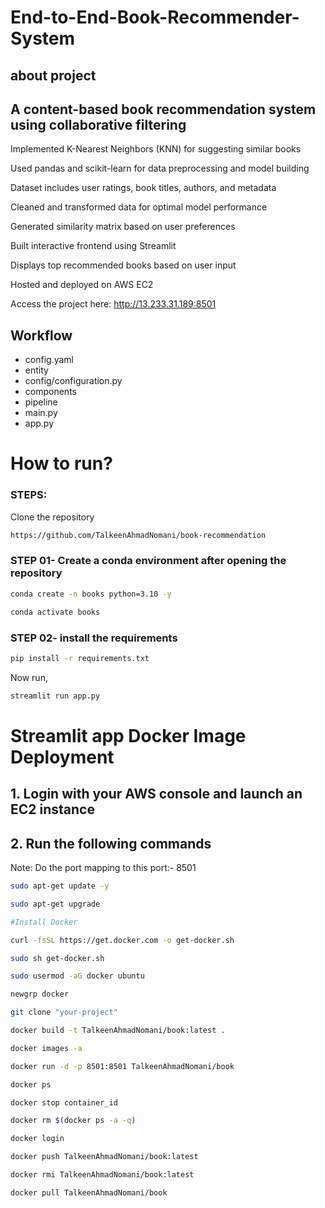 # End-to-End-Book-Recommender-System

## about project

## A content-based book recommendation system using collaborative filtering

Implemented K-Nearest Neighbors (KNN) for suggesting similar books

Used pandas and scikit-learn for data preprocessing and model building

Dataset includes user ratings, book titles, authors, and metadata

Cleaned and transformed data for optimal model performance

Generated similarity matrix based on user preferences

Built interactive frontend using Streamlit

Displays top recommended books based on user input

Hosted and deployed on AWS EC2

Access the project here: http://13.233.31.189:8501



## Workflow

- config.yaml
- entity
- config/configuration.py
- components
- pipeline
- main.py
- app.py


# How to run?
### STEPS:

Clone the repository

```bash
https://github.com/TalkeenAhmadNomani/book-recommendation
```
### STEP 01- Create a conda environment after opening the repository

```bash
conda create -n books python=3.10 -y
```

```bash
conda activate books
```


### STEP 02- install the requirements
```bash
pip install -r requirements.txt
```


Now run,
```bash
streamlit run app.py
```


# Streamlit app Docker Image Deployment

## 1. Login with your AWS console and launch an EC2 instance
## 2. Run the following commands

Note: Do the port mapping to this port:- 8501

```bash
sudo apt-get update -y

sudo apt-get upgrade

#Install Docker

curl -fsSL https://get.docker.com -o get-docker.sh

sudo sh get-docker.sh

sudo usermod -aG docker ubuntu

newgrp docker
```

```bash
git clone "your-project"
```

```bash
docker build -t TalkeenAhmadNomani/book:latest . 
```

```bash
docker images -a  
```

```bash
docker run -d -p 8501:8501 TalkeenAhmadNomani/book 
```

```bash
docker ps  
```

```bash
docker stop container_id
```

```bash
docker rm $(docker ps -a -q)
```

```bash
docker login 
```

```bash
docker push TalkeenAhmadNomani/book:latest 
```

```bash
docker rmi TalkeenAhmadNomani/book:latest
```

```bash
docker pull TalkeenAhmadNomani/book
```







